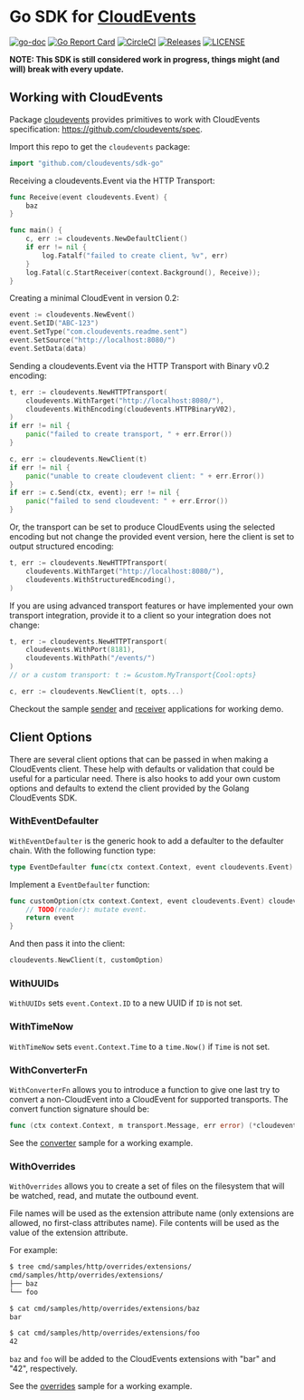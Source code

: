 # Go SDK for [CloudEvents](https://github.com/cloudevents/spec)

[![go-doc](https://godoc.org/github.com/cloudevents/sdk-go?status.svg)](https://godoc.org/github.com/cloudevents/sdk-go)
[![Go Report Card](https://goreportcard.com/badge/github.com/cloudevents/sdk-go)](https://goreportcard.com/report/github.com/cloudevents/sdk-go)
[![CircleCI](https://circleci.com/gh/cloudevents/sdk-go.svg?style=svg)](https://circleci.com/gh/cloudevents/sdk-go)
[![Releases](https://img.shields.io/github/release-pre/cloudevents/sdk-go.svg)](https://github.com/cloudevents/sdk-go/releases)
[![LICENSE](https://img.shields.io/github/license/cloudevents/sdk-go.svg)](https://github.com/cloudevents/sdk-go/blob/master/LICENSE)

**NOTE: This SDK is still considered work in progress, things might (and will)
break with every update.**

## Working with CloudEvents

Package [cloudevents](./pkg/cloudevents) provides primitives to work with
CloudEvents specification: https://github.com/cloudevents/spec.

Import this repo to get the `cloudevents` package:

```go
import "github.com/cloudevents/sdk-go"
```

Receiving a cloudevents.Event via the HTTP Transport:

```go
func Receive(event cloudevents.Event) {
	baz
}

func main() {
	c, err := cloudevents.NewDefaultClient()
	if err != nil {
		log.Fatalf("failed to create client, %v", err)
	}
	log.Fatal(c.StartReceiver(context.Background(), Receive));
}
```

Creating a minimal CloudEvent in version 0.2:

```go
event := cloudevents.NewEvent()
event.SetID("ABC-123")
event.SetType("com.cloudevents.readme.sent")
event.SetSource("http://localhost:8080/")
event.SetData(data)
```

Sending a cloudevents.Event via the HTTP Transport with Binary v0.2 encoding:

```go
t, err := cloudevents.NewHTTPTransport(
	cloudevents.WithTarget("http://localhost:8080/"),
	cloudevents.WithEncoding(cloudevents.HTTPBinaryV02),
)
if err != nil {
	panic("failed to create transport, " + err.Error())
}

c, err := cloudevents.NewClient(t)
if err != nil {
	panic("unable to create cloudevent client: " + err.Error())
}
if err := c.Send(ctx, event); err != nil {
	panic("failed to send cloudevent: " + err.Error())
}
```

Or, the transport can be set to produce CloudEvents using the selected encoding
but not change the provided event version, here the client is set to output
structured encoding:

```go
t, err := cloudevents.NewHTTPTransport(
	cloudevents.WithTarget("http://localhost:8080/"),
	cloudevents.WithStructuredEncoding(),
)
```

If you are using advanced transport features or have implemented your own
transport integration, provide it to a client so your integration does not
change:

```go
t, err := cloudevents.NewHTTPTransport(
	cloudevents.WithPort(8181),
	cloudevents.WithPath("/events/")
)
// or a custom transport: t := &custom.MyTransport{Cool:opts}

c, err := cloudevents.NewClient(t, opts...)
```

Checkout the sample [sender](./cmd/samples/http/sender) and
[receiver](./cmd/samples/http/receiver) applications for working demo.

## Client Options

There are several client options that can be passed in when making a CloudEvents client. These help with defaults
or validation that could be useful for a particular need. There is also hooks to add your own custom options and defaults 
to extend the client provided by the Golang CloudEvents SDK.  

### WithEventDefaulter

`WithEventDefaulter` is the generic hook to add a defaulter to the defaulter chain. With the following function type:

```go
type EventDefaulter func(ctx context.Context, event cloudevents.Event) cloudevents.Event
```

Implement a `EventDefaulter` function:

```go
func customOption(ctx context.Context, event cloudevents.Event) cloudevents.Event {
	// TODO(reader): mutate event.
    return event
}
```

And then pass it into the client:

```go
cloudevents.NewClient(t, customOption)
```

### WithUUIDs

`WithUUIDs` sets `event.Context.ID` to a new UUID if `ID` is not set. 

### WithTimeNow

`WithTimeNow` sets `event.Context.Time` to a `time.Now()` if `Time` is not set. 

### WithConverterFn

`WithConverterFn` allows you to introduce a function to give one last try to convert a non-CloudEvent into a CloudEvent for supported transports. The convert function signature should be:

```go
func (ctx context.Context, m transport.Message, err error) (*cloudevents.Event, error)
```

See the [converter](./cmd/samples/http/converter/receiver) sample for a working example. 


### WithOverrides

`WithOverrides` allows you to create a set of files on the filesystem that will be watched, read, and mutate the outbound event.

File names will be used as the extension attribute name (only extensions are allowed, no first-class attributes name).
File contents will be used as the value of the extension attribute.

For example:

```bash
$ tree cmd/samples/http/overrides/extensions/
cmd/samples/http/overrides/extensions/
├── baz
└── foo

$ cat cmd/samples/http/overrides/extensions/baz
bar

$ cat cmd/samples/http/overrides/extensions/foo
42
```

`baz` and `foo` will be added to the CloudEvents extensions  with "bar" and "42", respectively.

See the [overrides](./cmd/samples/http/overrides) sample for a working example.
